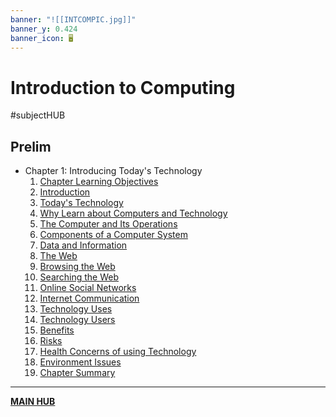 ```yaml
---
banner: "![[INTCOMPIC.jpg]]"
banner_y: 0.424
banner_icon: 🖥️
---
```

# Introduction to Computing
#subjectHUB 

## Prelim
- Chapter 1: Introducing Today's Technology
	1. [Chapter Learning Objectives](INTCOMPrelimCh1.md)
	2. [Introduction](INTCOMPrelimCh2.md)
	3. [Today's Technology](INTCOMPrelimCh3.md)
	4. [Why Learn about Computers and Technology](INTCOMPrelimCh4.md)
	5. [The Computer and Its Operations](INTCOMPrelimCh5.md)
	6. [Components of a Computer System](INTCOMPrelimCh6.md)
	7. [Data and Information](INTCOMPrelimCh7.md)
	8. [The Web](INTCOMPrelimCh8.md)
	9. [Browsing the Web](INTCOMPrelimCh9.md)
	10. [Searching the Web](INTCOMPrelimCh10.md)
	11. [Online Social Networks](INTCOMPrelimCh11.md)
	12. [Internet Communication](INTCOMPrelimCh12.md)
	13. [Technology Uses](INTCOMPrelimCh13.md)
	14. [Technology Users](INTCOMPrelimCh14.md)
	15. [Benefits](INTCOMPrelimCh15.md)
	16. [Risks](INTCOMPrelimCh16.md)
	17. [Health Concerns of using Technology](INTCOMPrelimCh17.md)
	18. [Environment Issues](INTCOMPrelimCh18.md)
	19. [Chapter Summary](INTCOMPrelimCh19.md)

---
**[MAIN HUB](main)**